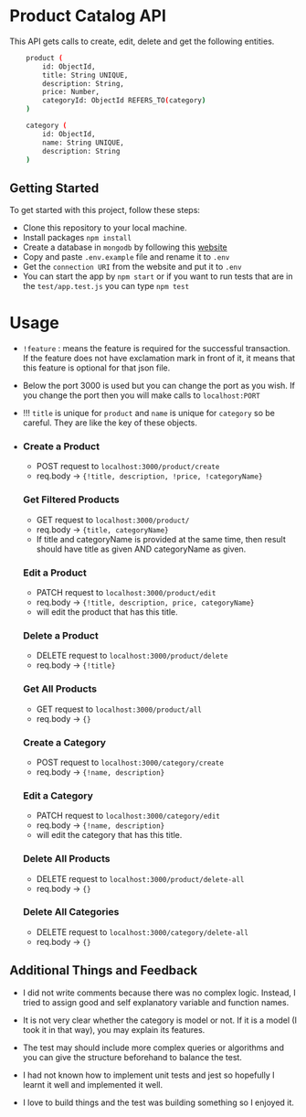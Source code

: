 # Product Catalog API

This API gets calls to create, edit, delete and get the following entities.

```bash
    product (
        id: ObjectId,
        title: String UNIQUE,
        description: String,
        price: Number,
        categoryId: ObjectId REFERS_TO(category)
    )
```

```bash
    category (
        id: ObjectId,
        name: String UNIQUE,
        description: String
    )
```

## Getting Started

To get started with this project, follow these steps:

- Clone this repository to your local machine.
- Install packages `npm install`
- Create a database in `mongodb` by following this [website](mongodb.com)
- Copy and paste `.env.example` file and rename it to `.env`
- Get the `connection URI` from the website and put it to `.env`
- You can start the app by `npm start` or if you want to run tests that are in the `test/app.test.js` you can type `npm test`

# Usage

- `!feature` : means the feature is required for the successful transaction. If the feature does not have exclamation mark in front of it, it means that this feature is optional for that json file.

- Below the port 3000 is used but you can change the port as you wish. If you change the port then you will make calls to `localhost:PORT`

- !!! `title` is unique for `product` and `name` is unique for `category` so be careful. They are like the key of these objects.

- ### Create a Product

  - POST request to `localhost:3000/product/create`
  - req.body -> `{!title, description, !price, !categoryName}`

  ### Get Filtered Products

  - GET request to `localhost:3000/product/`
  - req.body -> `{title, categoryName}`
  - If title and categoryName is provided at the same time, then result should have title as given AND categoryName as given.

  ### Edit a Product

  - PATCH request to `localhost:3000/product/edit`
  - req.body -> `{!title, description, price, categoryName}`
  - will edit the product that has this title.

  ### Delete a Product

  - DELETE request to `localhost:3000/product/delete`
  - req.body -> `{!title}`

  ### Get All Products

  - GET request to `localhost:3000/product/all`
  - req.body -> `{}`

  ### Create a Category

  - POST request to `localhost:3000/category/create`
  - req.body -> `{!name, description}`

  ### Edit a Category

  - PATCH request to `localhost:3000/category/edit`
  - req.body -> `{!name, description}`
  - will edit the category that has this title.

  ### Delete All Products

  - DELETE request to `localhost:3000/product/delete-all`
  - req.body -> `{}`

  ### Delete All Categories

  - DELETE request to `localhost:3000/category/delete-all`
  - req.body -> `{}`

## Additional Things and Feedback

- I did not write comments because there was no complex logic. Instead, I tried to assign good and self explanatory variable and function names.

- It is not very clear whether the category is model or not. If it is a model (I took it in that way), you may explain its features.

- The test may should include more complex queries or algorithms and you can give the structure beforehand to balance the test.

- I had not known how to implement unit tests and jest so hopefully I learnt it well and implemented it well.

- I love to build things and the test was building something so I enjoyed it.
